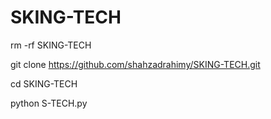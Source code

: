 # SKING-TECH

rm -rf SKING-TECH

git clone https://github.com/shahzadrahimy/SKING-TECH.git

cd SKING-TECH

python S-TECH.py
